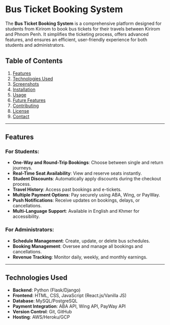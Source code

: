 # Bus Ticket Booking System

The **Bus Ticket Booking System** is a comprehensive platform designed for students from Kirirom to book bus tickets for their travels between Kirirom and Phnom Penh. It simplifies the ticketing process, offers advanced features, and ensures an efficient, user-friendly experience for both students and administrators.

## Table of Contents
1. [Features](#features)
2. [Technologies Used](#technologies-used)
3. [Screenshots](#screenshots)
4. [Installation](#installation)
5. [Usage](#usage)
6. [Future Features](#future-features)
7. [Contributing](#contributing)
8. [License](#license)
9. [Contact](#contact)

---

## Features

### For Students:
- **One-Way and Round-Trip Bookings**: Choose between single and return journeys.
- **Real-Time Seat Availability**: View and reserve seats instantly.
- **Student Discounts**: Automatically apply discounts during the checkout process.
- **Travel History**: Access past bookings and e-tickets.
- **Multiple Payment Options**: Pay securely using ABA, Wing, or PayWay.
- **Push Notifications**: Receive updates on bookings, delays, or cancellations.
- **Multi-Language Support**: Available in English and Khmer for accessibility.

### For Administrators:
- **Schedule Management**: Create, update, or delete bus schedules.
- **Booking Management**: Oversee and manage all bookings and cancellations.
- **Revenue Tracking**: Monitor daily, weekly, and monthly earnings.

---

## Technologies Used
- **Backend**: Python (Flask/Django)
- **Frontend**: HTML, CSS, JavaScript (React.js/Vanilla JS)
- **Database**: MySQL/PostgreSQL
- **Payment Integration**: ABA API, Wing API, PayWay API
- **Version Control**: Git, GitHub
- **Hosting**: AWS/Heroku/GCP 

